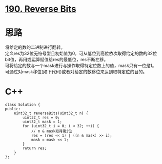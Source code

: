 # [190. Reverse Bits](https://leetcode.com/problems/reverse-bits/description/)
# 思路
将给定的数的二进制进行翻转。    
定义res为32位无符号型且初始值为0，可从低位到高位依次取得给定的数的32位bit值，再用或运算赋值给res的最低位，res不断左移。     
可将给定的数与一个mask进行与操作取得特定位数上的值，mask只有一位是1。可通过对mask移位(如下代码)或者对给定的数移位来达到取特定位的目的。 
# C++
```
class Solution {
public:
    uint32_t reverseBits(uint32_t n) {
        uint32_t res = 0;
        uint32_t mask = 1;
        for (uint32_t i = 0; i < 32; ++i) {
            // n & mask取得第i位
            res = (res << 1) | ((n & mask) >> i);
            mask = mask << 1;
        }
        return res;
    }
};
```
